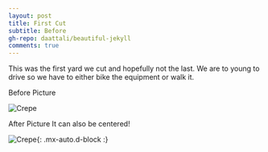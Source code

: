```yaml
---
layout: post
title: First Cut
subtitle: Before 
gh-repo: daattali/beautiful-jekyll
comments: true
---
```


This was the first yard we cut and hopefully not the last. We are to young to drive so we have to either bike the equipment or walk it.

Before Picture

![Crepe](https://s3-media3.fl.yelpcdn.com/bphoto/cQ1Yoa75m2yUFFbY2xwuqw/348s.jpg)

After Picture It can also be centered!

![Crepe](https://s3-media3.fl.yelpcdn.com/bphoto/cQ1Yoa75m2yUFFbY2xwuqw/348s.jpg){: .mx-auto.d-block :}
